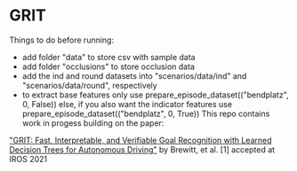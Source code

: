 # GRIT

Things to do before running:
- add folder "data" to store csv with sample data
- add folder "occlusions" to store occlusion data
- add the ind and round datasets into "scenarios/data/ind" and "scenarios/data/round", respectively
- to extract base features only use prepare_episode_dataset(("bendplatz", 0, False)) else, if you also want the indicator features use prepare_episode_dataset(("bendplatz", 0, True))
This repo contains work in progess building on the paper:

["GRIT: Fast, Interpretable, and Verifiable Goal Recognition with Learned Decision Trees for Autonomous Driving"](https://arxiv.org/abs/2103.06113)
by Brewitt, et al. [1] accepted at IROS 2021
